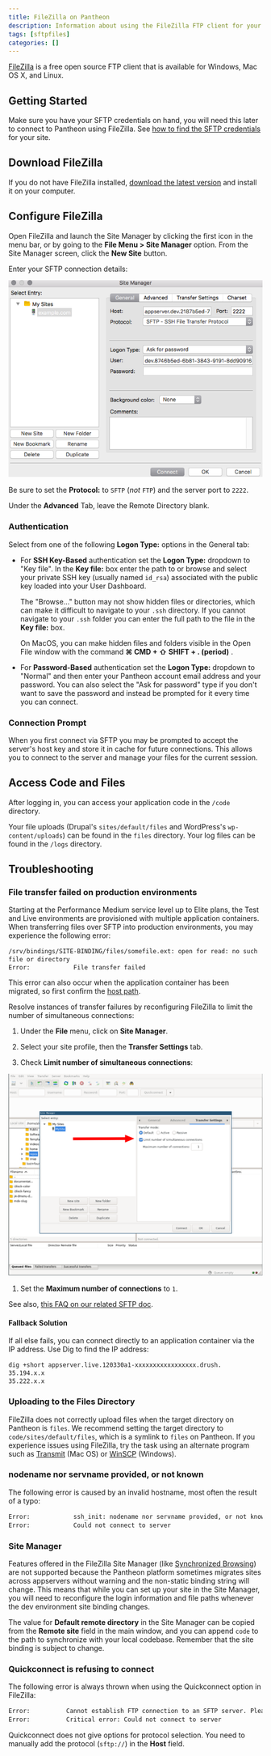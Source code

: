 ```yaml
---
title: FileZilla on Pantheon
description: Information about using the FileZilla FTP client for your Pantheon Drupal or WordPress site.
tags: [sftpfiles]
categories: []
---
```


[FileZilla](https://FileZilla-project.org/) is a free open source FTP client that is available for Windows, Mac OS X, and Linux.

## Getting Started

Make sure you have your SFTP credentials on hand, you will need this later to connect to Pantheon using FileZilla. See [how to find the SFTP credentials](/sftp#sftp-connection-information) for your site.

## Download FileZilla

If you do not have FileZilla installed, [download the latest version](https://FileZilla-project.org/) and install it on your computer.

## Configure FileZilla

Open FileZilla  and launch the Site Manager by clicking the first icon in the menu bar, or by going to the **File Menu > Site Manager** option. From the Site Manager screen, click the **New Site** button.

Enter your SFTP connection details:

![Adding a new site to the Site Manager](../images/filezilla-new-site.png)

<Alert title="Note" type="info">

Be sure to set the **Protocol:** to `SFTP` (*not* `FTP`) and the server port to `2222`.

Under the **Advanced** Tab, leave the Remote Directory blank.

</Alert>

### Authentication

Select from one of the following **Logon Type:** options in the General tab:

 - For **SSH Key-Based** authentication set the **Logon Type:** dropdown to "Key file". In the **Key file:** box enter the path to or browse and select your private SSH key (usually named `id_rsa`) associated with the public key loaded into your User Dashboard.

    <Alert title="Note" type="info">

    The "Browse..." button may not show hidden files or directories, which can make it difficult to navigate to your `.ssh` directory. If you cannot navigate to your `.ssh` folder you can enter the full path to the file in the **Key file:** box.

    On MacOS, you can make hidden files and folders visible in the Open File window with the command **⌘ CMD + ⇧ SHIFT + . (period)** .

    </Alert>

 - For **Password-Based** authentication set the **Logon Type:** dropdown to "Normal" and then enter your Pantheon account email address and your password. You can also select the "Ask for password" type if you don't want to save the password and instead be prompted for it every time you can connect.

### Connection Prompt

When you first connect via SFTP you may be prompted to accept the server's host key and store it in cache for future connections. This allows you to connect to the server and manage your files for the current session.

## Access Code and Files

After logging in, you can access your application code in the `/code` directory.

Your file uploads (Drupal's `sites/default/files` and WordPress's `wp-content/uploads`) can be found in the `files` directory.  Your log files can be found in the `/logs` directory.

## Troubleshooting
### File transfer failed on production environments
Starting at the Performance Medium service level up to Elite plans, the Test and Live environments are provisioned with multiple application containers. When transferring files over SFTP into production environments, you may experience the following error:

```
/srv/bindings/SITE-BINDING/files/somefile.ext: open for read: no such file or directory
Error:            File transfer failed
```

This error can also occur when the application container has been migrated, so first confirm the [host path](/sftp#sftp-connection-information).

Resolve instances of transfer failures by reconfiguring FileZilla to limit the number of simultaneous connections:

1. Under the **File** menu, click on **Site Manager**.

1. Select your site profile, then the **Transfer Settings** tab.

1. Check **Limit number of simultaneous connections**:

  ![Limit simultaneous connections in Filezilla](../images/filezilla-limit-connections.png)

1. Set the **Maximum number of connections** to `1`.

See also, [this FAQ on our related SFTP doc](/sftp#i-am-receiving-errors-connecting-to-my-server-with-an-sftp-client).

#### Fallback Solution
If all else fails, you can connect directly to an application container via the IP address. Use Dig to find the IP address:

```bash{outputLines:2-3}
dig +short appserver.live.120330a1-xxxxxxxxxxxxxxxxx.drush.
35.194.x.x
35.222.x.x
```

### Uploading to the Files Directory
FileZilla does not correctly upload files when the target directory on Pantheon is `files`. We recommend setting the target directory to `code/sites/default/files`, which is a symlink to `files` on Pantheon. If you experience issues using FileZilla, try the task using an alternate program such as [Transmit](https://panic.com/transmit/) (Mac OS) or [WinSCP](/winscp) (Windows).

### nodename nor servname provided, or not known
The following error is caused by an invalid hostname, most often the result of a typo:

```bash
Error:            ssh_init: nodename nor servname provided, or not known
Error:            Could not connect to server
```

### Site Manager
Features offered in the FileZilla Site Manager (like [Synchronized Browsing](https://wiki.filezilla-project.org/Using#Synchronized_Browsing)) are not supported because the Pantheon platform sometimes migrates sites across appservers without warning and the non-static binding string will change. This means that while you can set up your site in the Site Manager, you will need to reconfigure the login information and file paths whenever the dev environment site binding changes.

The value for **Default remote directory** in the Site Manager can be copied from the **Remote site** field in the main window, and you can append `code` to the path to synchronize with your local codebase. Remember that the site binding is subject to change.

### Quickconnect is refusing to connect

The following error is always thrown when using the Quickconnect option in FileZilla:


```bash
Error:        	Cannot establish FTP connection to an SFTP server. Please select proper protocol.
Error:        	Critical error: Could not connect to server
```

Quickconnect does not give options for protocol selection. You need to manually add the protocol (`sftp://`) in the **Host** field.
